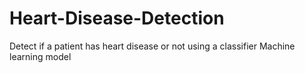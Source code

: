# Heart-Disease-Detection
Detect if a patient has heart disease or not using a classifier Machine learning model

